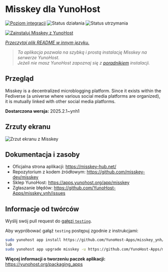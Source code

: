 <!--
To README zostało automatycznie wygenerowane przez <https://github.com/YunoHost/apps/tree/master/tools/readme_generator>
Nie powinno być ono edytowane ręcznie.
-->

# Misskey dla YunoHost

[![Poziom integracji](https://apps.yunohost.org/badge/integration/misskey)](https://ci-apps.yunohost.org/ci/apps/misskey/)
![Status działania](https://apps.yunohost.org/badge/state/misskey)
![Status utrzymania](https://apps.yunohost.org/badge/maintained/misskey)

[![Zainstaluj Misskey z YunoHost](https://install-app.yunohost.org/install-with-yunohost.svg)](https://install-app.yunohost.org/?app=misskey)

*[Przeczytaj plik README w innym języku.](./ALL_README.md)*

> *Ta aplikacja pozwala na szybką i prostą instalację Misskey na serwerze YunoHost.*  
> *Jeżeli nie masz YunoHost zapoznaj się z [poradnikiem](https://yunohost.org/install) instalacji.*

## Przegląd

Misskey is a decentralized microblogging platform. Since it exists within the Fediverse (a universe where various social media platforms are organized), it is mutually linked with other social media platforms.


**Dostarczona wersja:** 2025.2.1~ynh1

## Zrzuty ekranu

![Zrzut ekranu z Misskey](./doc/screenshots/screenshot-desktop.png)

## Dokumentacja i zasoby

- Oficjalna strona aplikacji: <https://misskey-hub.net/>
- Repozytorium z kodem źródłowym: <https://github.com/misskey-dev/misskey>
- Sklep YunoHost: <https://apps.yunohost.org/app/misskey>
- Zgłaszanie błędów: <https://github.com/YunoHost-Apps/misskey_ynh/issues>

## Informacje od twórców

Wyślij swój pull request do [gałęzi `testing`](https://github.com/YunoHost-Apps/misskey_ynh/tree/testing).

Aby wypróbować gałąź `testing` postępuj zgodnie z instrukcjami:

```bash
sudo yunohost app install https://github.com/YunoHost-Apps/misskey_ynh/tree/testing --debug
lub
sudo yunohost app upgrade misskey -u https://github.com/YunoHost-Apps/misskey_ynh/tree/testing --debug
```

**Więcej informacji o tworzeniu paczek aplikacji:** <https://yunohost.org/packaging_apps>
